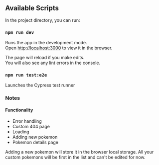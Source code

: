 ## Available Scripts

In the project directory, you can run:

### `npm run dev`

Runs the app in the development mode.<br />
Open [http://localhost:3000](http://localhost:3000) to view it in the browser.

The page will reload if you make edits.<br />
You will also see any lint errors in the console.

### `npm run test:e2e`

Launches the Cypress test runner

### Notes

#### Functionality

- Error handling
- Custom 404 page
- Loading
- Adding new pokemon
- Pokemon details page

Adding a new pokemon will store it in the browser local storage. All your custom pokemons will be first in the list and can't be edited for now.
